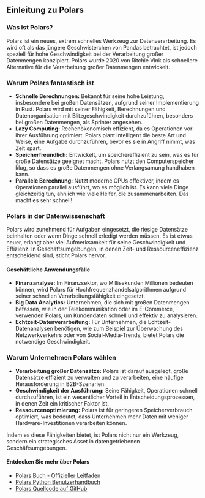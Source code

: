 ## Einleitung zu Polars

### Was ist Polars?
Polars ist ein neues, extrem schnelles Werkzeug zur Datenverarbeitung. Es wird oft als das jüngere Geschwisterchen von Pandas betrachtet, ist jedoch speziell für hohe Geschwindigkeit bei der Verarbeitung großer Datenmengen konzipiert. Polars wurde 2020 von Ritchie Vink als schnellere Alternative für die Verarbeitung großer Datenmengen entwickelt.

### Warum Polars fantastisch ist
- **Schnelle Berechnungen:** Bekannt für seine hohe Leistung, insbesondere bei großen Datensätzen, aufgrund seiner Implementierung in Rust. Polars wird mit seiner Fähigkeit, Berechnungen und Datenorganisation mit Blitzgeschwindigkeit durchzuführen, besonders bei großen Datenmengen, als Sprinter angesehen.
- **Lazy Computing:** Rechenökonomisch effizient, da es Operationen vor ihrer Ausführung optimiert. Polars plant intelligent die beste Art und Weise, eine Aufgabe durchzuführen, bevor es sie in Angriff nimmt, was Zeit spart.
- **Speicherfreundlich:** Entwickelt, um speichereffizient zu sein, was es für große Datensätze geeignet macht. Polars nutzt den Computerspeicher klug, so dass es große Datenmengen ohne Verlangsamung handhaben kann.
- **Parallele Berechnung:** Nutzt moderne CPUs effektiver, indem es Operationen parallel ausführt, wo es möglich ist. Es kann viele Dinge gleichzeitig tun, ähnlich wie viele Helfer, die zusammenarbeiten. Das macht es sehr schnell!

### Polars in der Datenwissenschaft
Polars wird zunehmend für Aufgaben eingesetzt, die riesige Datensätze beinhalten oder wenn Dinge schnell erledigt werden müssen. Es ist etwas neuer, erlangt aber viel Aufmerksamkeit für seine Geschwindigkeit und Effizienz. In Geschäftsumgebungen, in denen Zeit- und Ressourceneffizienz entscheidend sind, sticht Polars hervor.

#### Geschäftliche Anwendungsfälle
- **Finanzanalyse:** Im Finanzsektor, wo Millisekunden Millionen bedeuten können, wird Polars für Hochfrequenzhandelsalgorithmen aufgrund seiner schnellen Verarbeitungsfähigkeit eingesetzt.
- **Big Data Analytics:** Unternehmen, die sich mit großen Datenmengen befassen, wie in der Telekommunikation oder im E-Commerce, verwenden Polars, um Kundendaten schnell und effektiv zu analysieren.
- **Echtzeit-Datenverarbeitung:** Für Unternehmen, die Echtzeit-Datenanalysen benötigen, wie zum Beispiel zur Überwachung des Netzwerkverkehrs oder von Social-Media-Trends, bietet Polars die notwendige Geschwindigkeit.

### Warum Unternehmen Polars wählen
- **Verarbeitung großer Datensätze:** Polars ist darauf ausgelegt, große Datensätze effizient zu verwalten und zu verarbeiten, eine häufige Herausforderung in B2B-Szenarien.
- **Geschwindigkeit der Ausführung:** Seine Fähigkeit, Operationen schnell durchzuführen, ist ein wesentlicher Vorteil in Entscheidungsprozessen, in denen Zeit ein kritischer Faktor ist.
- **Ressourcenoptimierung:** Polars ist für geringeren Speicherverbrauch optimiert, was bedeutet, dass Unternehmen mehr Daten mit weniger Hardware-Investitionen verarbeiten können.

Indem es diese Fähigkeiten bietet, ist Polars nicht nur ein Werkzeug, sondern ein strategisches Asset in datengetriebenen Geschäftsumgebungen.

#### Entdecken Sie mehr über Polars
- [Polars Buch - Offizieller Leitfaden](https://pola-rs.github.io/polars-book/)
- [Polars Python Benutzerhandbuch](https://pola-rs.github.io/polars/py-polars/html/index.html)
- [Polars Quellcode auf GitHub](https://github.com/pola-rs/polars)